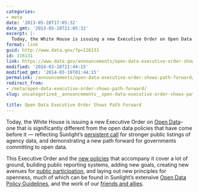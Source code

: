 ```yaml
---
categories:
- meta
date: '2013-05-28T17:05:32'
date_gmt: '2013-05-28T21:05:32'
excerpt: |-
  Today, the White House is issuing a new Executive Order on Open Data – one that is significantly different from the open data policies that have come before it — reflecting Sunlight’s persistent call for stronger public listings of agency data,…
format: link
guid: http://www.data.gov/?p=116131
id: 116131
link: https://www.data.gov/announcements/open-data-executive-order-shows-path-forward
modified: '2014-03-18T21:44:15'
modified_gmt: '2014-03-19T01:44:15'
permalink: /announcements/open-data-executive-order-shows-path-forward/
redirect_from:
- /meta/open-data-executive-order-shows-path-forward/
slug: uncategorized__announcements__open-data-executive-order-shows-path-forward

title: Open Data Executive Order Shows Path Forward
---
```


Today, the White House is issuing a new Executive Order on [Open Data](http://www.whitehouse.gov/the-press-office/2013/05/09/executive-order-making-open-and-machine-readable-new-default-government-)– one that is significantly different from the open data policies that have come before it — reflecting Sunlight’s [persistent call](https://docs.google.com/document/d/1tzv4dGic7CKXeUBuSiPBSXWpDiLhQhdC9kaq8L8WxKY/edit?usp=sharing) for stronger public listings of agency data, and demonstrating a new path forward for governments committing to open data.

This Executive Order and the [new policies](http://www.whitehouse.gov) that accompany it cover a lot of ground, building public reporting systems, adding new goals, creating new avenues for [public participation](http://project-open-data.github.io/), and laying out new principles for openness, much of which can be found in Sunlight’s extensive [Open Data Policy Guidelines](http://sunlightfoundation.com/policy/opendata/), and the work of our [friends and allies](http://razor.occams.info/pubdocs/opendataciviccapital.html#format).

